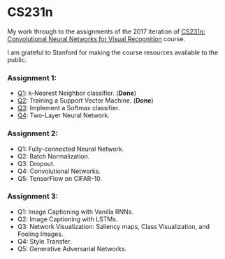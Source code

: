 # CS231n
My work through to the assignments of the 2017 iteration of [CS231n: Convolutional Neural Networks for Visual Recognition](http://cs231n.stanford.edu/2017/) course.

I am grateful to Stanford for making the course resources available to the public. 

### Assignment 1:
- [Q1](https://github.com/Jack-Fawcett/CS231n/blob/master/Assignments/assignment1/knn.ipynb): k-Nearest Neighbor classifier. (**Done**)
- [Q2](https://github.com/Jack-Fawcett/CS231n/blob/master/Assignments/assignment1/svm.ipynb): Training a Support Vector Machine. (**Done**)
- [Q3](https://github.com/Jack-Fawcett/CS231n/blob/master/Assignments/assignment1/softmax.ipynb): Implement a Softmax classifier.
- [Q4](https://github.com/Jack-Fawcett/CS231n/blob/master/Assignments/assignment1/two_layer_net.ipynb): Two-Layer Neural Network.

### Assignment 2:
- Q1: Fully-connected Neural Network.
- Q2: Batch Normalization.
- Q3: Dropout.
- Q4: Convolutional Networks.
- Q5: TensorFlow on CIFAR-10.

### Assignment 3:
- Q1: Image Captioning with Vanilla RNNs.
- Q2: Image Captioning with LSTMs.
- Q3: Network Visualization: Saliency maps, Class Visualization, and Fooling Images.
- Q4: Style Transfer.
- Q5: Generative Adversarial Networks.
